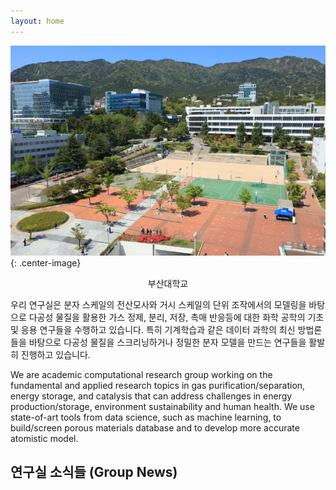 ```yaml
---
layout: home
---
```


![Aerial View of PNU](/images/pnu_campus.jpg){: .center-image}
<p style="text-align: center;">부산대학교</p>

우리 연구실은 분자 스케일의 전산모사와 거시 스케일의 단위 조작에서의 모델링을 바탕으로 다공성 물질을 활용한 가스 정제, 분리, 저장, 촉매 반응등에 대한 화학 공학의 기초 및 응용 연구들을 수행하고 있습니다. 특히 기계학습과 같은 데이터 과학의 최신 방법론들을 바탕으로 다공성 물질을 스크리닝하거나 정밀한 분자 모델을 만드는 연구들을 활발히 진행하고 있습니다.

We are academic computational research group working on the fundamental and applied research topics in gas purification/separation, energy storage, and catalysis that can address challenges in energy production/storage, environment sustainability and human health. We use state-of-art tools from data science, such as machine learning, to build/screen porous materials database and to develop more accurate atomistic model.

<h2>연구실 소식들 (Group News)</h2>
